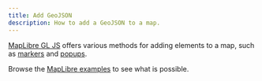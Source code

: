 ```yaml
---
title: Add GeoJSON
description: How to add a GeoJSON to a map.
---
```


[MapLibre GL JS](https://maplibre.org/maplibre-gl-js/docs/) offers various methods for adding elements to a map, such as [markers](https://maplibre.org/maplibre-gl-js/docs/API/classes/Marker/) and [popups](https://maplibre.org/maplibre-gl-js/docs/API/classes/Popup/).

Browse the [MapLibre examples](https://maplibre.org/maplibre-gl-js/docs/examples/) to see what is possible.
